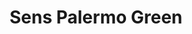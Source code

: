 ---
thumbnail: /images/brokers-and-realtors/portfolio/sens-palermo-green/thumbnail.jpg
title: Sens Palermo Green
credit: ATV
order: 7
slides:
  - image: /images/brokers-and-realtors/portfolio/sens-palermo-green/slide-1.jpg
    proportion: video
  - image: /images/brokers-and-realtors/portfolio/sens-palermo-green/slide-2.jpg
    proportion: video
  - image: /images/brokers-and-realtors/portfolio/sens-palermo-green/slide-3.jpg
    proportion: vertical
  - image: /images/brokers-and-realtors/portfolio/sens-palermo-green/slide-4.jpg
    proportion: video
---